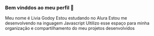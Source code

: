 ### Bem vinddos ao meu perfil 💜

Meu nome é Livia Godoy
Estou estudando no Alura
Estou me desenvolvendo na inguagem Javascript
Ultilizo esse espaço para minha organização e compartilhamento do meu projetos desenvolvidos 
